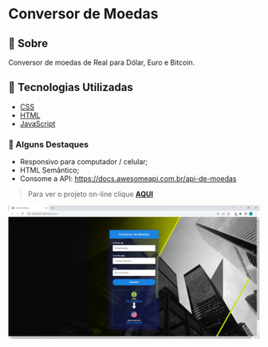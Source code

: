 # Conversor de Moedas

## 📝 Sobre

Conversor de moedas de Real para Dólar, Euro e Bitcoin.

## 🚀 Tecnologias Utilizadas

-   [CSS](https://developer.mozilla.org/en-US/docs/Web/CSS)
-   [HTML](https://developer.mozilla.org/en-US/docs/Web/HTML)
-   [JavaScript](https://developer.mozilla.org/en-US/docs/Web/javascript)

### 📌 Alguns Destaques

- Responsivo para computador / celular;
- HTML Semântico;
- Consome a API: https://docs.awesomeapi.com.br/api-de-moedas

> Para ver o projeto on-line clique **[AQUI](https://raquelferreira1.github.io/Conversor-de-Moedas/)**

<img src="https://github.com/raquelferreira1/Conversor-de-Moedas/blob/master/img/print-tela.png?raw=true">
